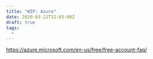 ```yaml
---
title: "WIP: Azure"
date: 2020-03-22T12:03:00Z
draft: true
tags:
  - 
---
```


https://azure.microsoft.com/en-us/free/free-account-faq/